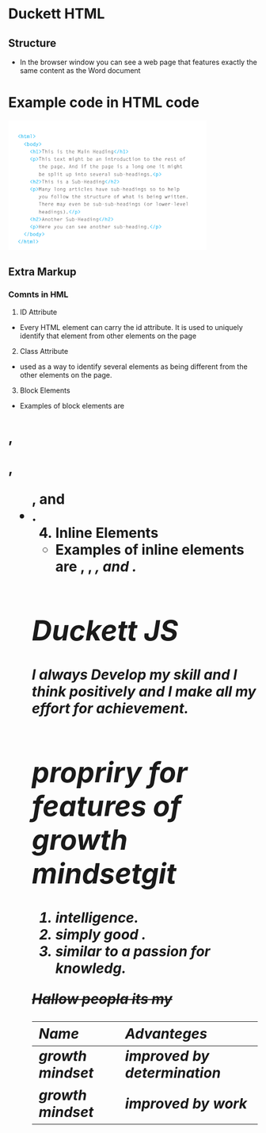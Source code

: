 # Duckett HTML 
## Structure
* In the browser window you can see a web page that features exactly
the same content as the Word document

# Example code in  HTML code
![HTNMLStructure image](html.png)


## Extra Markup 
### Comnts in HML
1. ID Attribute 
- Every HTML element can carry
the id attribute. It is used to
uniquely identify that element
from other elements on the
page

2. Class Attribute
-  used as a 
way to identify several elements
as being different from the
other elements on the page.

3.  Block Elements
- Examples of block elements are
<h1>, <p>, <ul>, and <li>.

4.  Inline Elements
- Examples of inline elements are
<a>, <b>, <em>, and <img>.




# Duckett JS

***I always Develop my skill and I think positively and I make all my effort for achievement.***

# propriry for features of growth mindsetgit
1. intelligence.
2. simply good .
3. similar to a passion for knowledg.


~~Hallow peopla its my~~

Name  | Advanteges
------------ | -------------
growth mindset | improved by determination
growth mindset | improved by  work
